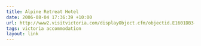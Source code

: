 ```yaml
---
title: Alpine Retreat Hotel
date: 2006-08-04 17:36:39 +10:00
url: http://www2.visitvictoria.com/displayObject.cfm/objectid.E1601DB3-AD41-47D2-A4E23F3C1B9564A9/vvt.vhtml
tags: victoria accommodation
layout: link
---
```

